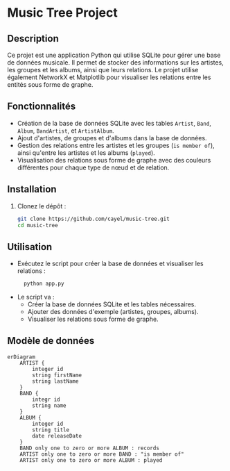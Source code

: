 # Music Tree Project

## Description

Ce projet est une application Python qui utilise SQLite pour gérer une base de données musicale. Il permet de stocker des informations sur les artistes, les groupes et les albums, ainsi que leurs relations. Le projet utilise également NetworkX et Matplotlib pour visualiser les relations entre les entités sous forme de graphe.

## Fonctionnalités

- Création de la base de données SQLite avec les tables `Artist`, `Band`, `Album`, `BandArtist`, et `ArtistAlbum`.
- Ajout d'artistes, de groupes et d'albums dans la base de données.
- Gestion des relations entre les artistes et les groupes (`is member of`), ainsi qu'entre les artistes et les albums (`played`).
- Visualisation des relations sous forme de graphe avec des couleurs différentes pour chaque type de nœud et de relation.

## Installation

1. Clonez le dépôt :
   ```sh
   git clone https://github.com/cayel/music-tree.git
   cd music-tree

## Utilisation
- Exécutez le script pour créer la base de données et visualiser les relations :
  ```sh
    python app.py
- Le script va :
    - Créer la base de données SQLite et les tables nécessaires.
    - Ajouter des données d'exemple (artistes, groupes, albums).
    - Visualiser les relations sous forme de graphe.
      
## Modèle de données

```mermaid
erDiagram
    ARTIST {
        integer id
        string firstName
        string lastName
    }
    BAND {
        integr id
        string name
    }
    ALBUM {
        integer id
        string title
        date releaseDate
    }
    BAND only one to zero or more ALBUM : records
    ARTIST only one to zero or more BAND : "is member of"
    ARTIST only one to zero or more ALBUM : played
